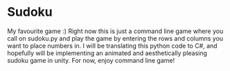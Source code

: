 # Sudoku
My favourite game :)
Right now this is just a command line game where you call on sudoku.py and play the game by entering the rows and columns you want to place numbers in. I will be translating this python code to C#, and hopefully will be implementing an animated and aesthetically pleasing sudoku game in unity. For now, enjoy command line game!
